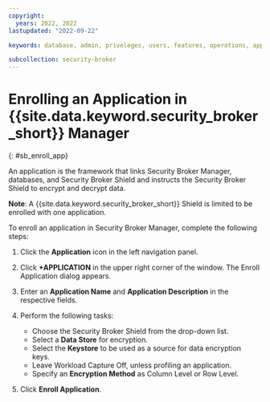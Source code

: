 ```yaml
---
copyright:
  years: 2022, 2022
lastupdated: "2022-09-22"

keywords: database, admin, priveleges, users, features, operations, application

subcollection: security-broker
---
```


# Enrolling an Application in {{site.data.keyword.security_broker_short}} Manager
{: #sb_enroll_app}

An application is the framework that links Security Broker Manager,
databases, and Security Broker Shield and instructs the Security Broker
Shield to encrypt and decrypt data.

**Note**: A {{site.data.keyword.security_broker_short}} Shield is limited to be enrolled with one
application.

To enroll an application in Security Broker Manager, complete the
following steps:

1.  Click the **Application** icon in the left navigation panel.

2.  Click **+APPLICATION** in the upper right corner of the window. The
    Enroll Application dialog appears.

3.  Enter an **Application Name** and **Application Description** in the
    respective fields.

4.  Perform the following tasks:
    - Choose the Security Broker Shield from the drop-down list.
    - Select a **Data Store** for encryption.
    - Select the **Keystore** to be used as a source for data encryption keys.  
    - Leave Workload Capture Off, unless profiling an application.  
    - Specify an **Encryption Method** as Column Level or Row Level. 

5.  Click **Enroll Application**.
